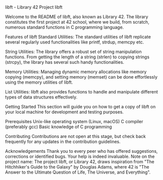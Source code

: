 libft - Library 42
Project libft

Welcome to the README of libft, also known as Library 42. The library constitutes the first project at 42 school, where we build, from scratch, numerous standard functions in C programming language.

Features of libft
Standard Utilities: The standard utilities of libft replicate several regularly used functionalities like printf, strdup, memcpy etc.

String Utilities: The library offers a robust set of string manipulation functions. From getting the length of a string (strlen) to copying strings (strcpy), the library has several such handy functionalities.

Memory Utilities: Managing dynamic memory allocations like memory copying (memcpy), and setting memory (memset) can be done effortlessly using the memory utilities of libft.

List Utilities: libft also provides functions to handle and manipulate different types of data structures effectively.

Getting Started
This section will guide you on how to get a copy of libft on your local machine for development and testing purposes.

Prerequisites
Unix-like operating system (Linux, macOS)
C compiler (preferably gcc)
Basic knowledge of C programming

Contributing
Contributions are not open at this stage, but check back frequently for any updates in the contribution guidelines.

Acknowledgements
Thank you to every peer who has offered suggestions, corrections or identified bugs. Your help is indeed invaluable.
Note on the project name: The project libft, or Library 42, draws inspiration from "The Hitchhiker's Guide to the Galaxy" by Douglas Adams, where 42 is "The Answer to the Ultimate Question of Life, The Universe, and Everything".
